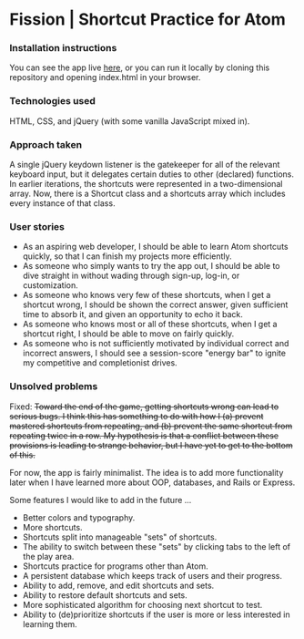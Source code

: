 # Fission | Shortcut Practice for Atom

### Installation instructions

You can see the app live [here](https://ngcarter.github.io/shortcut-practice-app/), or you can run it locally by cloning this repository and opening index.html in your browser.

### Technologies used

HTML, CSS, and jQuery (with some vanilla JavaScript mixed in).

### Approach taken

A single jQuery keydown listener is the gatekeeper for all of the relevant keyboard input, but it delegates certain duties to other (declared) functions. In earlier iterations, the shortcuts were represented in a two-dimensional array. Now, there is a Shortcut class and a shortcuts array which includes every instance of that class.

### User stories

- As an aspiring web developer, I should be able to learn Atom shortcuts quickly, so that I can finish my projects more efficiently.
- As someone who simply wants to try the app out, I should be able to dive straight in without wading through sign-up, log-in, or customization.
- As someone who knows very few of these shortcuts, when I get a shortcut wrong, I should be shown the correct answer, given sufficient time to absorb it, and given an opportunity to echo it back.
- As someone who knows most or all of these shortcuts, when I get a shortcut right, I should be able to move on fairly quickly.
- As someone who is not sufficiently motivated by individual correct and incorrect answers, I should see a session-score "energy bar" to ignite my competitive and completionist drives.

### Unsolved problems

Fixed: ~~Toward the end of the game, getting shortcuts wrong can lead to serious bugs. I think this has something to do with how I (a) prevent mastered shortcuts from repeating, and (b) prevent the same shortcut from repeating twice in a row. My hypothesis is that a conflict between these provisions is leading to strange behavior, but I have yet to get to the bottom of this.~~

For now, the app is fairly minimalist. The idea is to add more functionality later when I have learned more about OOP, databases, and Rails or Express.

Some features I would like to add in the future ...
- Better colors and typography.
- More shortcuts.
- Shortcuts split into manageable "sets" of shortcuts.
- The ability to switch between these "sets" by clicking tabs to the left of the play area.
- Shortcuts practice for programs other than Atom.
- A persistent database which keeps track of users and their progress.
- Ability to add, remove, and edit shortcuts and sets.
- Ability to restore default shortcuts and sets.
- More sophisticated algorithm for choosing next shortcut to test.
- Ability to (de)prioritize shortcuts if the user is more or less interested in learning them.
